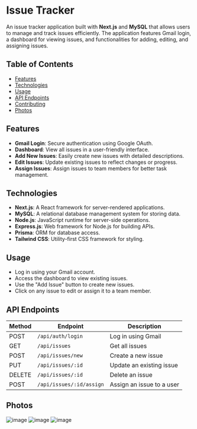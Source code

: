 # Issue Tracker

An issue tracker application built with **Next.js** and **MySQL** that allows users to manage and track issues efficiently. The application features Gmail login, a dashboard for viewing issues, and functionalities for adding, editing, and assigning issues.

## Table of Contents

- [Features](#features)
- [Technologies](#technologies)
- [Usage](#usage)
- [API Endpoints](#api-endpoints)
- [Contributing](#contributing)
- [Photos](#photos)

## Features

- **Gmail Login**: Secure authentication using Google OAuth.
- **Dashboard**: View all issues in a user-friendly interface.
- **Add New Issues**: Easily create new issues with detailed descriptions.
- **Edit Issues**: Update existing issues to reflect changes or progress.
- **Assign Issues**: Assign issues to team members for better task management.

## Technologies

- **Next.js**: A React framework for server-rendered applications.
- **MySQL**: A relational database management system for storing data.
- **Node.js**: JavaScript runtime for server-side operations.
- **Express.js**: Web framework for Node.js for building APIs.
- **Prisma**: ORM for database access.
- **Tailwind CSS**: Utility-first CSS framework for styling.

## Usage

- Log in using your Gmail account.
- Access the dashboard to view existing issues.
- Use the "Add Issue" button to create new issues.
- Click on any issue to edit or assign it to a team member.

## API Endpoints

| Method | Endpoint                   | Description                           |
|--------|----------------------------|---------------------------------------|
| POST   | `/api/auth/login`          | Log in using Gmail                    |
| GET    | `/api/issues`              | Get all issues                        |
| POST   | `/api/issues/new`          | Create a new issue                    |
| PUT    | `/api/issues/:id`          | Update an existing issue              |
| DELETE | `/api/issues/:id`          | Delete an issue                       |
| POST   | `/api/issues/:id/assign`   | Assign an issue to a user             |


## Photos
![image](https://github.com/user-attachments/assets/be9e2336-eebd-4ef9-bc99-da909d98ac4a)
![image](https://github.com/user-attachments/assets/df0b50ce-0927-44b9-b556-1f04472b16d6)
![image](https://github.com/user-attachments/assets/9cb3b437-15de-4647-b691-7f91b990d31c)



